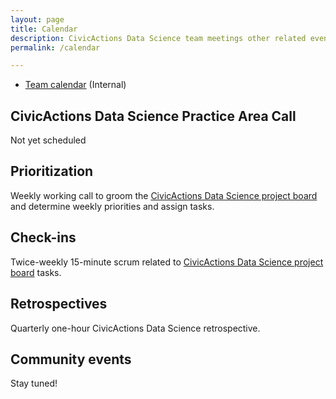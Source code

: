 ```yaml
---
layout: page
title: Calendar
description: CivicActions Data Science team meetings other related events.
permalink: /calendar

---
```


* [Team calendar](https://calendar.google.com/calendar/u/0?cid=Y19pa2MzZmNmZ2wyc2g3NzVnMTcxNTd2cWthb0Bncm91cC5jYWxlbmRhci5nb29nbGUuY29t) (Internal)


## CivicActions Data Science Practice Area Call

Not yet scheduled

## Prioritization

Weekly working call to groom the 
[CivicActions Data Science project board](https://github.com/CivicActions/datascience/projects/1) 
and determine weekly priorities and assign tasks.

## Check-ins

Twice-weekly 15-minute scrum related to 
[CivicActions Data Science project board](https://github.com/CivicActions/datascience/projects/1) 
tasks.

## Retrospectives

Quarterly one-hour CivicActions Data Science retrospective.

## Community events

Stay tuned!
